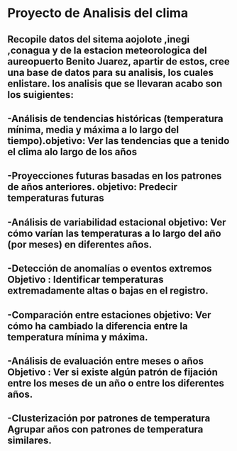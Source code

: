 # Proyecto de Analisis del clima 
## Recopile datos del sitema aojolote ,inegi ,conagua y de la estacion meteorologica del aureopuerto Benito Juarez, apartir de estos, cree una  base de datos para su analisis, los cuales enlistare. los analisis que se llevaran acabo son los suigientes:


## -Análisis de tendencias históricas (temperatura mínima, media y máxima a lo largo del tiempo).objetivo: Ver las tendencias que a tenido el clima alo largo de los años

## -Proyecciones futuras basadas en los patrones de años anteriores. objetivo: Predecir temperaturas futuras

## -Análisis de variabilidad estacional objetivo: Ver cómo varían las temperaturas a lo largo del año (por meses) en diferentes años.

## -Detección de anomalías o eventos extremos Objetivo : Identificar temperaturas extremadamente altas o bajas en el registro.

## -Comparación entre estaciones objetivo: Ver cómo ha cambiado la diferencia entre la temperatura mínima y máxima.

## -Análisis de evaluación entre meses o años Objetivo : Ver si existe algún patrón de fijación entre los meses de un año o entre los diferentes años.

## -Clusterización por patrones de temperatura Agrupar años con patrones de temperatura similares.
